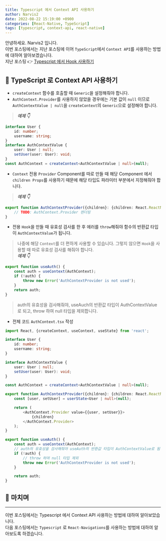 ```yaml
---
title: Typescript 에서 Context API 사용하기
author: Narvis2
date: 2022-08-22 15:19:00 +0900
categories: [React-Native, TypeScript]
tags: [typescript, context-api, react-native]
---
```


안녕하세요. Narvis2 입니다.  
이번 포스팅에서는 지난 포스팅에 이어 `TypeScript`에서 `Context API`를 사용하는 방법에 대하여 알아보겠습니다.  
지난 포스팅 👉 [Typescript 에서 Hook 사용하기](https://narvis2.github.io/posts/React-Native-Using-Hooks-In-Typescript/)

## 🚩 TypeScript 로 Context API 사용하기
- `createContext` 함수를 호출할 때 `Generic`을 설정해줘야 합니다.
- `AuthContext.Provider`를 사용하지 않았을 경우에는 기본 값이 `null` 이므로 `AuthContextValue | null`을 `createContext`의 `Generic`으로 설정해야 합니다.
> **_예제 👇_**
``` typescript
interface User {
    id: number;
    username: string;
}
interface AuthContextValue {
    user: User | null;
    setUser(user: User): void;
}
const AuthContext = createContext<AuthContextValue | null>(null);
```
- `Context` 전용 `Provider` Component를 따로 만들 때 해당 Component 에서 `children Props`를 사용하기 때문에 해당 타입도 파라미터 부분에서 지정해줘야 합니다.
> **_예제 👇_**  
``` typescript
export function AuthContextProvider({children}: {children: React.ReactNode}) {
    // TODO: AuthContext.Provider 렌더링
}
```
- 전용 `Hook`을 만들 때 유효성 검사를 한 후 에러를 `throw`해줘야 함수의 반환값 타입이 `AuthContextValue`가 됩니다.
> 나중에 해당 `Context`를 더 편하게 사용할 수 있습니다. 그렇지 않으면 `Hook`을 사용할 때 따로 유효성 검사를 해줘야 합니다.  
> **_예제 👇_**
``` typescript
export function useAuth() {
    const auth = useContext(AuthContext);
    if (!auth) {
        throw new Error('AuthContextProvider is not used');
    }
    return auth;
}
```
> auth의 유효성을 검사해줘야, useAuch의 반환값 타입이 AuthContextValue로 되고, throw 하여 null 타입을 제외합니다.


- 전체 코드 `AuthContext.tsx` 작성


``` typescript
import React, {createContext, useContext, useState} from 'react';

interface User {
    id: number;
    username: string;
}

interface AuthContextValue {
    user: User | null;
    setUser(user: User): void;
}

const AuthContext = createContext<AuthContextValue | null>(null);

export function AuthContextProvider({children}: {children: React.ReactNode}) {
    const [user, setUser] = userState<User | null>(null);

    return (
        <AuthContext.Provider value={{user, setUser}}>
            {children}
        </AuthContext.Provider>
    );
}

export function useAuth() {
    const auth = useContext(AuthContext);
    // auth의 유효성을 검사해줘야 useAuth의 반환값 타입이 AuthContextValue로 됨
    if (!auth) {
        // throw 하여 null 타입 제외
        throw new Error('AuthContextProvider is not used');
    }

    return auth;
}
```

## 🚩 마치며
--- 
이번 포스팅에서는 Typescript 에서 Context API 사용하는 방법에 대하여 알아보았습니다.  
다음 포스팅에서는 `Typescript` 로 `React-Navigations`를 사용하는 방법에 대하여 알아보도록 하겠습니다.